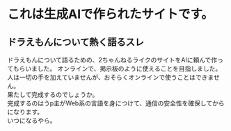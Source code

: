 # これは生成AIで作られたサイトです。  

## ドラえもんについて熱く語るスレ 
ドラえもんについて語るための、2ちゃんねるライクのサイトをAIに頼んで作ってもらいました。 
オンラインで、掲示板のように使えることを目指しました。  
人は一切の手を加えていませんが、おそらくオンラインで使うことはできません。  
果たして完成するのでしょうか。  
完成するのはうp主がWeb系の言語を身につけて、通信の安全性を確保してからになります。  
いつになるやら。  
